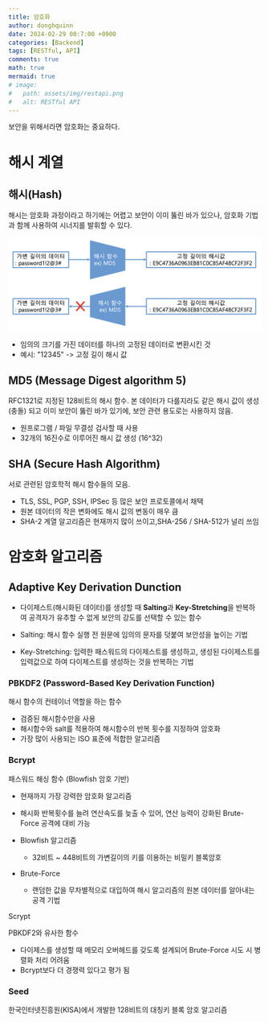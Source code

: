 ```yaml
---
title: 암호화
author: donghquinn
date: 2024-02-29 00:7:00 +0900
categories: [Backend]
tags: [RESTful, API]
comments: true
math: true
mermaid: true
# image:
#   path: assets/img/restapi.png
#   alt: RESTful API
---
```


보안을 위해서라면 암호화는 중요하다.

# 해시 계열

## 해시(Hash)

해시는 암호화 과정이라고 하기에는 어렵고 보안이 이미 뚫린 바가 있으나,
암호화 기법과 함께 사용하여 시너지를 발휘할 수 있다.

<img src="assets/img/hash.png" />

- 임의의 크기를 가진 데이터를 하나의 고정된 데이터로 변환시킨 것
- 예시: "12345" -> 고정 길이 해시 값 

## MD5 (Message Digest algorithm 5)

RFC1321로 지정된 128비트의 해시 함수. 본 데이터가 다를지라도 같은 해시 값이 생성(충돌) 되고 이미 보안이 뚫린 바가 있기에, 보안 관련 용도로는 사용하지 않음.

- 원프로그램 / 파일 무결성 검사할 때 사용
- 32개의 16진수로 이루어진 해시 값 생성 (16^32)

## SHA (Secure Hash Algorithm)

서로 관련된 암호학적 해시 함수들의 모음.

- TLS, SSL, PGP, SSH, IPSec 등 많은 보안 프로토콜에서 채택
- 원본 데이터의 작은 변화에도 해시 값의 변동이 매우 큼
- SHA-2 계열 알고리즘은 현재까지 많이 쓰이고,SHA-256 / SHA-512가 널리 쓰임

# 암호화 알고리즘

## Adaptive Key Derivation Dunction

- 다이제스트(해시화된 데이터)를 생성할 때 **Salting**과 **Key-Stretching**을 반복하여 공격자가 유추할 수 없게 보안의 강도를 선택할 수 있는 함수

- Salting: 해시 함수 실행 전 원문에 임의의 문자를 덧붙여 보안성을 높이는 기법

- Key-Stretching: 입력한 패스워드의 다이제스트를 생성하고, 생성된 다이제스트를 입력값으로 하여 다이제스트를 생성하는 것을 반복하는 기법

### PBKDF2 (Password-Based Key Derivation Function)

해시 함수의 컨테이너 역할을 하는 함수

- 검증된 해시함수만을 사용
- 해시함수와 salt를 적용하여 해시함수의 반복 횟수를 지정하여 암호화
- 가장 많이 사용되는 ISO 표준에 적합한 알고리즘

### Bcrypt

패스워드 해싱 함수 (Blowfish 암호 기반)

- 현재까지 가장 강력한 암호화 알고리즘
- 해시화 반복횟수를 늘려 연산속도를 늦출 수 있어, 연산 능력이 강화된 Brute-Force 공격에 대비 가능

- Blowfish 알고리즘

  - 32비트 ~ 448비트의 가변길이의 키를 이용하는 비밀키 블록암호

- Brute-Force

  - 랜덤한 값을 무차별적으로 대입하여 해시 알고리즘의 원본 데이터를 알아내는 공격 기법

Scrypt

PBKDF2와 유사한 함수

- 다이제스를 생성할 때 메모리 오버헤드를 갖도록 설계되어 Brute-Force 시도 시 병렬화 처리 어려움
- Bcrypt보다 더 경쟁력 있다고 평가 됨

### Seed

한국인터넷진흥원(KISA)에서 개발한 128비트의 대칭키 블록 암호 알고리즘
